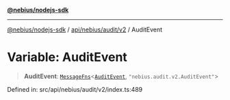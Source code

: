 [**@nebius/nodejs-sdk**](../../../../../README.md)

---

[@nebius/nodejs-sdk](../../../../../README.md) / [api/nebius/audit/v2](../README.md) / AuditEvent

# Variable: AuditEvent

> **AuditEvent**: [`MessageFns`](../../../../../runtime/protos/core/interfaces/MessageFns.md)\<[`AuditEvent`](../interfaces/AuditEvent.md), `"nebius.audit.v2.AuditEvent"`\>

Defined in: src/api/nebius/audit/v2/index.ts:489
